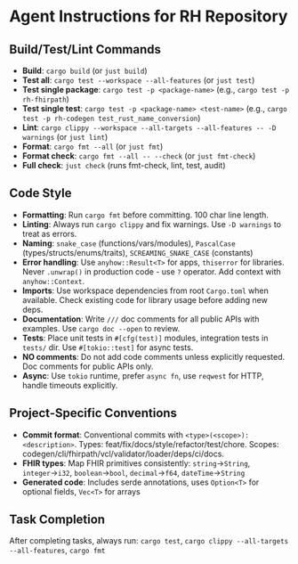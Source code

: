 # Agent Instructions for RH Repository

## Build/Test/Lint Commands
- **Build**: `cargo build` (or `just build`)
- **Test all**: `cargo test --workspace --all-features` (or `just test`)
- **Test single package**: `cargo test -p <package-name>` (e.g., `cargo test -p rh-fhirpath`)
- **Test single test**: `cargo test -p <package-name> <test-name>` (e.g., `cargo test -p rh-codegen test_rust_name_conversion`)
- **Lint**: `cargo clippy --workspace --all-targets --all-features -- -D warnings` (or `just lint`)
- **Format**: `cargo fmt --all` (or `just fmt`)
- **Format check**: `cargo fmt --all -- --check` (or `just fmt-check`)
- **Full check**: `just check` (runs fmt-check, lint, test, audit)

## Code Style
- **Formatting**: Run `cargo fmt` before committing. 100 char line length.
- **Linting**: Always run `cargo clippy` and fix warnings. Use `-D warnings` to treat as errors.
- **Naming**: `snake_case` (functions/vars/modules), `PascalCase` (types/structs/enums/traits), `SCREAMING_SNAKE_CASE` (constants)
- **Error handling**: Use `anyhow::Result<T>` for apps, `thiserror` for libraries. Never `.unwrap()` in production code - use `?` operator. Add context with `anyhow::Context`.
- **Imports**: Use workspace dependencies from root `Cargo.toml` when available. Check existing code for library usage before adding new deps.
- **Documentation**: Write `///` doc comments for all public APIs with examples. Use `cargo doc --open` to review.
- **Tests**: Place unit tests in `#[cfg(test)]` modules, integration tests in `tests/` dir. Use `#[tokio::test]` for async tests.
- **NO comments**: Do not add code comments unless explicitly requested. Doc comments for public APIs only.
- **Async**: Use `tokio` runtime, prefer `async fn`, use `reqwest` for HTTP, handle timeouts explicitly.

## Project-Specific Conventions
- **Commit format**: Conventional commits with `<type>(<scope>): <description>`. Types: feat/fix/docs/style/refactor/test/chore. Scopes: codegen/cli/fhirpath/vcl/validator/loader/deps/ci/docs.
- **FHIR types**: Map FHIR primitives consistently: `string`→`String`, `integer`→`i32`, `boolean`→`bool`, `decimal`→`f64`, `dateTime`→`String`
- **Generated code**: Includes serde annotations, uses `Option<T>` for optional fields, `Vec<T>` for arrays

## Task Completion
After completing tasks, always run: `cargo test`, `cargo clippy --all-targets --all-features`, `cargo fmt`
